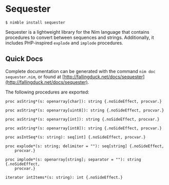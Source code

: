 # Sequester

    $ nimble install sequester

Sequester is a lightweight library for the Nim language that contains procedures
to convert between sequences and strings. Additionally, it includes PHP-inspired
`explode` and `implode` procedures.

## Quick Docs

Complete documentation can be generated with the command `nim doc
sequester.nim`, or found at
[http://fallingduck.net/docs/sequester](http://fallingduck.net/docs/sequester).

The following procedures are exported:

    proc asString*(s: openarray[char]): string {.noSideEffect, procvar.}

    proc asString*(s: openarray[uint8]): string {.noSideEffect, procvar.}

    proc asString*(s: openarray[int]): string {.noSideEffect, procvar.}

    proc asString*(s: openarray[int8]): string {.noSideEffect, procvar.}

    proc asIntSeq*(s: string): seq[int] {.noSideEffect, procvar.}

    proc explode*(s: string; delimiter = ""): seq[string] {.noSideEffect,
        procvar.}

    proc implode*(s: openarray[string]; separator = ""): string {.noSideEffect,
        procvar.}

    iterator intItems*(s: string): int {.noSideEffect.}
